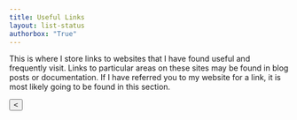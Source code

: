 ```yaml
---
title: Useful Links
layout: list-status
authorbox: "True"
---
```

<link rel="stylesheet" href="/mbaggett/css/portals.css">
<body>

This is where I store links to websites that I have found useful and frequently visit.  Links to particular areas on these sites may be found in blog posts or documentation.  If I have referred you to my website for a link, it is most likely going to be found in this section.  

<div class="body-container">
    <div class="pagination" id="pagination">
      <button id="prevPage">&lt;</button>
    </div>
    <div id="gallery"></div>
  </div>
<script src="/mbaggett/js/portals_v02-blank.js"></script>
</body>